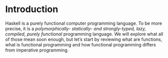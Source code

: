 # Introduction

Haskell is a purely functional computer programming language. To be more precise, it is a _polymorphically- statically- and strongly-typed, lazy, compiled, purely functional_ programming language. We will explore what all of those mean soon enough, but let’s start by reviewing what are functions, what is functional programming and how functional programming differs from imperative programming.

